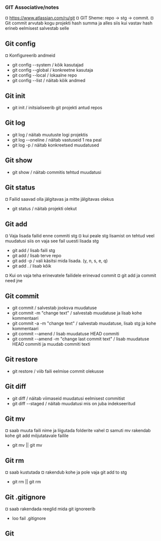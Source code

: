 ### GIT Associative/notes
¤ https://www.atlassian.com/ru/git
¤ GIT Sheme: repo -> stg -> commit.
¤ Git commit arvutab kogu projekti hash summa ja alles siis kui vastav hash erineb eelmisest salvestab selle

## Git config
¤ Konfigureerib andmeid
* git config --system   / kõik kasutajad
* git config --global   / konkreetne kasutaja
* git config --local    / lokaalne repo
* git config --list     / näitab kõik andmed

## Git init
* git init              / initsialiseerib git projekti antud repos

## Git log
* git log               / näitab muutuste logi projektis
* git log --oneline     / näitab vastuseid 1 rea peal
* git log -p            / näitab konkreetsed muudatused

## Git show
* git show <commitNr>   / näitab commitis tehtud muudatusi

## Git status
¤ Failid saavad olla jälgitavas ja mitte jälgitavas olekus
* git status            / näitab projekti olekut

## Git add
¤ Vaja lisada failid enne commiti stg
¤ kui peale stg lisamist on tehtud veel muudatusi siis on vaja see fail uuesti lisada stg
* git add <file>        / lisab faili stg
* git add <directory>   / lisab terve repo
* git add -p            / vali käsitsi mida lisada. (y, n, s, e, q)
* git add .             / lisab kõik

¤ Kui on vaja teha erinevatele failidele erinevad commit
¤ git add <file1> <file2>  ja commit need jne

## Git commit
* git commit                                            / salvestab jooksva muudatuse
* git commit -m "change text"                           / salvestab muudatuse ja lisab kohe kommentaari
* git commit -a -m "change text"                        / salvestab muudatuse, lisab stg ja kohe kommentaari
* git commit --amend                                    / lisab muudatuse HEAD commiti
* git commit --amend -m "change last commit text"       / lisab muudatuse HEAD commiti ja muudab commiti texti

## Git restore
* git restore <file>    / viib faili eelmise commit olekusse

## Git diff
* git diff              / näitab viimaseid muudatusi eelmisest commitist
* git diff --staged     / näitab muudatusi mis on juba indekseeritud

## Git mv
¤ saab muuta faili nime ja liigutada folderite vahel
¤ samuti mv rakendab kohe git add mõjutatavale failile
* git mv <file-name> <new-name> || git mv <file> </to-directory>

## Git rm
¤ saab kustutada
¤ rakendub kohe ja pole vaja git add to stg
* git rm <file> || git rm <directory>

## Git .gitignore
¤ saab rakendada reeglid mida git ignoreerib
* loo fail .gitignore

## Git 